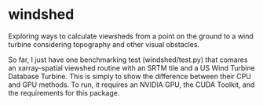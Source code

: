 # windshed
Exploring ways to calculate viewsheds from a point on the ground to a wind turbine considering topography and other visual obstacles.

So far, I just have one benchmarking test (windshed/test.py) that comares an xarray-spatial viewshed routine with an SRTM tile and a US Wind Turbine Database Turbine. This is simply to show the difference between their CPU and GPU methods. To run, it requires an NVIDIA GPU, the CUDA Toolkit, and the requirements for this package. 
